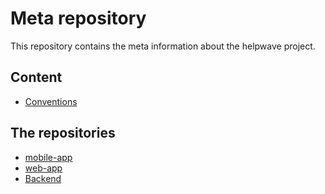 # Meta repository
This repository contains the meta information about the helpwave project.

## Content
- [Conventions](conventions)

## The repositories
- [mobile-app](https://github.com/helpwave/mobile-app)
- [web-app](https://github.com/helpwave/web)
- [Backend](https://github.com/helpwave/rest-api)
